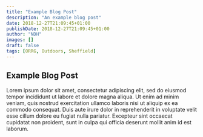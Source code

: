 ```yaml
---
title: "Example Blog Post"
description: "An example blog post"
date: 2018-12-27T21:09:45+01:00
publishDate: 2018-12-27T21:09:45+01:00
author: "NDH"
images: []
draft: false
tags: [ORRG, Outdoors, Sheffield]
---
```


## Example Blog Post

Lorem ipsum dolor sit amet, consectetur adipiscing elit, sed do eiusmod tempor
incididunt ut labore et dolore magna aliqua. Ut enim ad minim veniam, quis
nostrud exercitation ullamco laboris nisi ut aliquip ex ea commodo
consequat. Duis aute irure dolor in reprehenderit in voluptate velit esse
cillum dolore eu fugiat nulla pariatur. Excepteur sint occaecat cupidatat non
proident, sunt in culpa qui officia deserunt mollit anim id est laborum.

